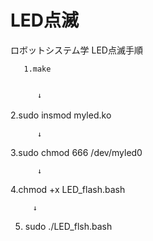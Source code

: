 # LED点滅
ロボットシステム学
LED点滅手順

       1.make
 
      
          ↓

 2.sudo insmod myled.ko
　
 
          ↓

3.sudo chmod 666 /dev/myled0
       
            
          ↓


4.chmod +x LED_flash.bash
       
              
         ↓


5. sudo ./LED_flsh.bash
